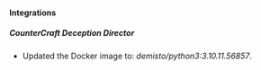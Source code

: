 #### Integrations
##### CounterCraft Deception Director
- Updated the Docker image to: *demisto/python3:3.10.11.56857*.
